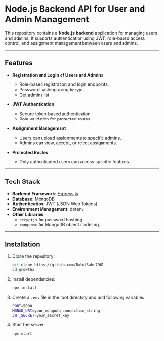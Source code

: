 # Node.js Backend API for User and Admin Management

This repository contains a **Node.js backend** application for managing users and admins. It supports authentication using JWT, role-based access control, and assignment management between users and admins.

---

## Features

- **Registration and Login of Users and Admins**
  - Role-based registration and login endpoints.
  - Password hashing using `bcrypt`.
  - Get admins list

- **JWT Authentication**
  - Secure token-based authentication.
  - Role validation for protected routes.

- **Assignment Management**
  - Users can upload assignments to specific admins.
  - Admins can view, accept, or reject assignments.

- **Protected Routes**
  - Only authenticated users can access specific features.

---

## Tech Stack

- **Backend Framework**: [Express.js](https://expressjs.com/)
- **Database**: [MongoDB](https://www.mongodb.com/)
- **Authentication**: JWT (JSON Web Tokens)
- **Environment Management**: dotenv
- **Other Libraries**:
  - `bcryptjs` for password hashing.
  - `mongoose` for MongoDB object modeling.

---

## Installation

1. Clone the repository:
   ```bash
   git clone https://github.com/RahulSahu7981
   cd growthx

2. Install dependencies:
   ```bash
   npm install

3. Create a `.env` file in the root directory and add following variables
   ```bash
   PORT=5000
   MONGO_URI=your_mongodb_connection_string
   JWT_SECRET=your_secret_key
   
4. Start the server
   ```bash
   npm start
